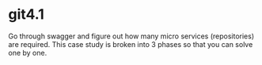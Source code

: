 # git4.1
Go through swagger and figure out how many micro services (repositories) are required.  This case study is broken into 3 phases so that you can solve one by one. 
